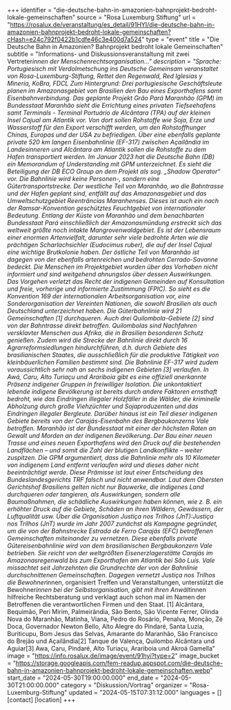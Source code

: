 +++
identifier = "die-deutsche-bahn-in-amazonien-bahnprojekt-bedroht-lokale-gemeinschaften"
source = "Rosa Luxemburg Stiftung"
url = "https://rosalux.de/veranstaltung/es_detail/91HYI/die-deutsche-bahn-in-amazonien-bahnprojekt-bedroht-lokale-gemeinschaften?cHash=e24c792f0422b1cdfe46c3e400d7a524"
type = "event"
title = "Die Deutsche Bahn in Amazonien? Bahnprojekt bedroht lokale Gemeinschaften"
subtitle = "Informations- und Diskussionsveranstaltung mit zwei Vertreter*innen der Menschenrechtsorganisation…"
description = "Sprache: Portugiesisch mit Verdolmetschung ins Deutsche
Gemeinsam veranstaltet von Rosa-Luxemburg-Stiftung, Rettet den Regenwald, Red Iglesias y Minería, KoBra, FDCL
Zum Hintergrund: Drei portugiesische Geschäftsleute planen im Amazonasgebiet von Brasilien den Bau eines Exporthafens samt Eisenbahnverbindung. Das geplante Projekt Grão Pará Maranhão (GPM) im Bundesstaat Maranhão sieht die Errichtung eines privaten Tiefseehafens samt Terminals - Terminal Portuário de Alcântara (TPA) auf der kleinen Insel Cajual am Atlantik vor. Von dort sollen Rohstoffe wie Soja, Erze und Wasserstoff für den Export verschifft werden, um den Rohstoffhunger Chinas, Europas und der USA zu befriedigen.
Über eine ebenfalls geplante private 520 km langen Eisenbahnlinie (EF-317) zwischen Açailândia im Landesinneren und Alcântara am Atlantik sollen die Rohstoffe zu dem Hafen transportiert werden. Im Januar 2023 hat die Deutsche Bahn (DB) ein Memorandum of Understanding mit GPM unterzeichnet. Es sieht die Beteiligung der DB ECO Group an dem Projekt als sog. „Shadow Operator“ vor. Die Bahnlinie wird keine Personen-, sondern eine Gütertransportstrecke.
Der westliche Teil von Maranhão, wo die Bahntrasse und der Hafen geplant sind, entfällt auf das Amazonasgebiet und das Umweltschutzgebiet Reentrâncias Maranhenses. Dieses ist auch ein nach der Ramsar-Konvention geschütztes Feuchtgebiet von internationaler Bedeutung. Entlang der Küste von Maranhão und dem benachbarten Bundesstaat Pará einschließlich der Amazonasmündung erstreckt sich das weltweit größte noch intakte Mangrovenwaldgebiet. Es ist der Lebensraum einer enormen Artenvielfalt, darunter sehr viele bedrohte Arten wie die prächtigen Scharlachsichler (Eudocimus ruber), die auf der Insel Cajual eine wichtige Brutkolonie haben. Der östliche Teil von Maranhão ist dagegen von der ebenfalls artenreichen und bedrohten Cerrado-Savanne bedeckt.
Die Menschen im Projektgebiet wurden über das Vorhaben nicht informiert und sind weitgehend ahnungslos über dessen Auswirkungen. Das Vorgehen verletzt das Recht der indigenen Gemeinden auf Konsultation und freie, vorherige und informierte Zustimmung (FPIC). So sieht es die Konvention 169 der internationalen Arbeitsorganisation vor, eine Sonderorganisation der Vereinten Nationen, die sowohl Brasilien als auch Deutschland unterzeichnet haben.
Die Güterbahnlinie wird 21 Gemeinschaften [1] durchqueren. Auch drei Quilombola-Gebiete [2] sind von der Bahntrasse direkt betroffen. Quilombolas sind Nachfahren versklavter Menschen aus Afrika, die in Brasilien besonderen Schutz genießen. Zudem wird die Strecke der Bahnlinie direkt durch 16 Agrarreformsiedlungen hindurchführen, d.h. durch Gebiete des brasilianischen Staates, die ausschließlich für die produktive Tätigkeit von kleinbäuerlichen Familien bestimmt sind.
Die Bahnlinie EF-317 wird zudem voraussichtlich sehr nah an sechs indigenen Gebieten [3] verlaufen. In Awá, Caru, Alto Turiaçu und Arariboia gibt es eine offiziell anerkannte Präsenz indigener Gruppen in freiwilliger Isolation. Die unkontaktiert lebende indigene Bevölkerung ist bereits durch andere Faktoren ernsthaft bedroht, wie das Eindringen illegaler Holzfäller in die Wälder, die kriminelle Abholzung durch große Viehzüchter und Sojaproduzenten und das Eindringen illegaler Bergleute. Darüber hinaus ist ein Teil dieser indigenen Gebiete bereits von der Carajás-Eisenbahn des Bergbaukonzerns Vale betroffen.
Maranhão ist der Bundesstaat mit einer der höchsten Raten an Gewalt und Morden an der indigenen Bevölkerung. Der Bau einer neuen Trasse und eines neuen Exporthafens wird den Druck auf die bestehenden Landflächen – und somit die Zahl der blutigen Landkonflikte – weiter zuspitzen.
Die GPM argumentiert, dass die Bahnlinie mehr als 10 Kilometer von indigenem Land entfernt verlaufen wird und dieses daher nicht beeinträchtigt werde. Diese Prämisse ist laut einer Entscheidung des Bundeslandesgerichts TRF falsch und nicht anwendbar. Laut dem Obersten Gerichtshof Brasiliens gelten nicht nur Bauwerke, die indigenes Land durchqueren oder tangieren, als Auswirkungen, sondern alle Baumaßnahmen, die schädliche Auswirkungen haben können, wie z. B. ein erhöhter Druck auf die Gebiete, Schäden an ihren Wäldern, Gewässern, der Luftqualität usw.
Über die Organisation Justiça nos Trilhos (JnT):Justiça nos Trilhos (JnT) wurde im Jahr 2007 zunächst als Kampagne gegründet, um die von der Bahnstrecke Estrada de Ferro Carajás (EFC) betroffenen Gemeinschaften miteinander zu vernetzen. Diese ebenfalls private Gütereisenbahnlinie wird von dem brasilianischen Bergbaukonzern Vale betrieben. Sie reicht von der weltgrößten Eisenerzlagerstätte Carajás im Amazonasregenwald bis zum Exporthafen am Atlantik bei São Luís. Vale missachtet seit Jahrzehnten die Grundrechte der von der Bahnlinie durchschnittenen Gemeinschaften. Dagegen vernetzt Justiça nos Trilhos die Bewohner*innen, organisiert Treffen und Veranstaltungen, unterstützt die Bewohner*innen bei der Selbstorganisation, gibt mit ihren Anwält*innen hilfreiche Rechtsberatung und verklagt auch schon mal im Namen der Betroffenen die verantwortlichen Firmen und den Staat. 
[1] Alcântara, Bequimão, Peri Mirim, Palmeirândia, São Bento, São Vicente Ferrer, Olinda Nova do Maranhão, Matinha, Viana, Pedro do Rosário, Penalva, Monção, Zé Doca, Governador Newton Bello, Alto Alegre do Pindaré, Santa Luzia, Buriticupu, Bom Jesus das Selvas, Amarante do Maranhão, São Francisco do Brejão und Açailândia[2] Tanque de Valença, Quilombo Alcântara und Aguiar[3] Awa, Caru, Pindaré, Alto Turiaçu, Arariboia und Akroá Gamella"
image = "https://info.rosalux.de/image/event/91hyi?type=2"
image_bucket = "https://storage.googleapis.com/fem-readup.appspot.com/die-deutsche-bahn-in-amazonien-bahnprojekt-bedroht-lokale-gemeinschaften.webp"
start_date = "2024-05-30T19:00:00.000"
end_date = "2024-05-30T21:00:00.000"
category = "Diskussion/Vortrag"
organizer = "Rosa-Luxemburg-Stiftung"
updated = "2024-05-15T07:31:12.000"
languages = []
[contact]
[location]
+++